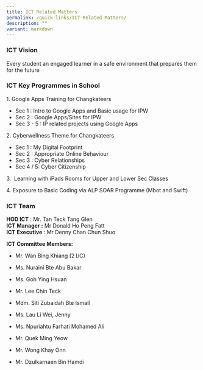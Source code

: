 ```yaml
---
title: ICT Related Matters
permalink: /quick-links/ICT-Related-Matters/
description: ""
variant: markdown
---
```

### ICT Vision

Every student an engaged learner in a safe environment that prepares them for the future  
  

### ICT Key Programmes in School

  

1\. Google Apps Training for Changkateers

*   Sec 1 : Intro to Google Apps and Basic usage for IPW
*   Sec 2 : Google Apps/Sites for IPW
*   Sec 3 - 5 : IP related projects using Google Apps

2\. Cyberwellness Theme for Changkateers

*   Sec 1 : My Digital Footprint
*   Sec 2 : Appropriate Online Behaviour
*   Sec 3 : Cyber Relationships
*   Sec 4 / 5: Cyber Citizenship

  
3.  Learning with iPads Rooms for Upper and Lower Sec Classes  
  
4. Exposure to Basic Coding via ALP SOAR Programme (Mbot and Swift)  
  
  

### ICT Team

**HOD ICT** : Mr. Tan Teck Tang Glen  
**ICT Manager :** Mr Donald Ho Peng Fatt  
**ICT Executive** : Mr Denny Chan Chun Shuo  

**ICT Committee Members:**  
  

*   Mr. Wan Bing Khiang (2 I/C)
*   Ms. Nuraini Bte Abu Bakar
*   Ms. Goh Ying Hsuan  
    
*   Mr. Lee Chin Teck
*   Mdm. Siti Zubaidah Bte Ismail
*   Ms. Lau Li Wei, Jenny
*   Ms. Npuriahtu Farhati Mohamed Ali
*   Mr. Quek Ming Yeow 
*   Mr. Wong Khay Onn
*   Mr. Dzulkarnaen Bin Hamdi